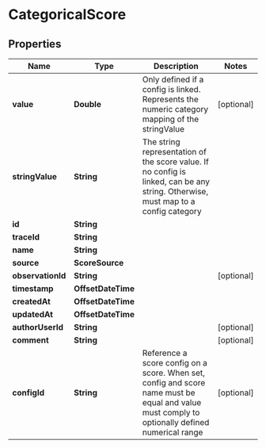 

# CategoricalScore


## Properties

| Name | Type | Description | Notes |
|------------ | ------------- | ------------- | -------------|
|**value** | **Double** | Only defined if a config is linked. Represents the numeric category mapping of the stringValue |  [optional] |
|**stringValue** | **String** | The string representation of the score value. If no config is linked, can be any string. Otherwise, must map to a config category |  |
|**id** | **String** |  |  |
|**traceId** | **String** |  |  |
|**name** | **String** |  |  |
|**source** | **ScoreSource** |  |  |
|**observationId** | **String** |  |  [optional] |
|**timestamp** | **OffsetDateTime** |  |  |
|**createdAt** | **OffsetDateTime** |  |  |
|**updatedAt** | **OffsetDateTime** |  |  |
|**authorUserId** | **String** |  |  [optional] |
|**comment** | **String** |  |  [optional] |
|**configId** | **String** | Reference a score config on a score. When set, config and score name must be equal and value must comply to optionally defined numerical range |  [optional] |



